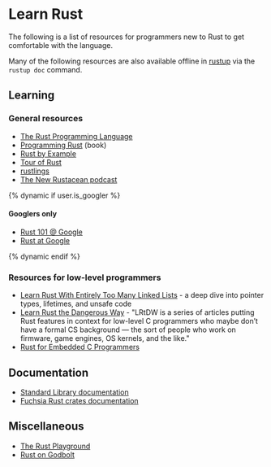# Learn Rust

The following is a list of resources for programmers new to Rust to get
comfortable with the language.

Many of the following resources are also available offline in
[rustup](https://rustup.rs/) via the `rustup doc` command.

## Learning

### General resources

- [The Rust Programming Language](https://doc.rust-lang.org/book/)
- [Programming
  Rust](https://www.oreilly.com/library/view/programming-rust-2nd/9781492052586/)
  (book)
- [Rust by Example](https://doc.rust-lang.org/stable/rust-by-example/)
- [Tour of Rust](https://tourofrust.com/)
- [rustlings](https://github.com/rust-lang/rustlings)
- [The New Rustacean podcast](https://newrustacean.com/)

{% dynamic if user.is_googler %}

#### Googlers only

- [Rust 101 @ Google](https://goto.google.com/tdxgq)
- [Rust at Google](https://goto.google.com/rust)

{% dynamic endif %}

### Resources for low-level programmers

- [Learn Rust With Entirely Too Many Linked
  Lists](https://rust-unofficial.github.io/too-many-lists/) - a deep dive into
  pointer types, lifetimes, and unsafe code
- [Learn Rust the Dangerous Way](http://cliffle.com/p/dangerust/) - "LRtDW is a
  series of articles putting Rust features in context for low-level C
  programmers who maybe don’t have a formal CS background — the sort of people
  who work on firmware, game engines, OS kernels, and the like."
- [Rust for Embedded C
  Programmers](https://docs.opentitan.org/doc/ug/rust_for_c/index.html)

## Documentation

- [Standard Library documentation](https://doc.rust-lang.org/std/index.html)
- [Fuchsia Rust crates
  documentation](https://fuchsia-docs.firebaseapp.com/rust/)

## Miscellaneous

- [The Rust Playground](https://play.rust-lang.org/)
- [Rust on Godbolt](https://rust.godbolt.org/)